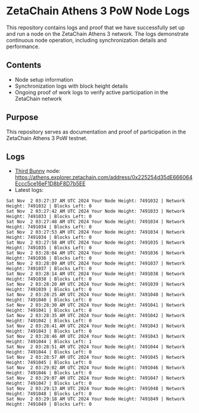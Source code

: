 # ZetaChain Athens 3 PoW Node Logs
This repository contains logs and proof that we have successfully set up and run a node on the ZetaChain Athens 3 network. The logs demonstrate continuous node operation, including synchronization details and performance.

## Contents
- Node setup information
- Synchronization logs with block height details
- Ongoing proof of work logs to verify active participation in the ZetaChain network

## Purpose
This repository serves as documentation and proof of participation in the ZetaChain Athens 3 PoW testnet.

## Logs

- [Third Bunny](https://thirdbunny.xyz/) node: https://athens.explorer.zetachain.com/address/0x225254d35dE666064Eccc5ce16eF1D8bF8D7b5EE
- Latest logs:
```
Sat Nov  2 03:27:37 AM UTC 2024 Your Node Height: 7491032 | Network Height: 7491032 | Blocks Left: 0
Sat Nov  2 03:27:42 AM UTC 2024 Your Node Height: 7491033 | Network Height: 7491033 | Blocks Left: 0
Sat Nov  2 03:27:48 AM UTC 2024 Your Node Height: 7491034 | Network Height: 7491034 | Blocks Left: 0
Sat Nov  2 03:27:53 AM UTC 2024 Your Node Height: 7491034 | Network Height: 7491034 | Blocks Left: 0
Sat Nov  2 03:27:58 AM UTC 2024 Your Node Height: 7491035 | Network Height: 7491035 | Blocks Left: 0
Sat Nov  2 03:28:04 AM UTC 2024 Your Node Height: 7491036 | Network Height: 7491036 | Blocks Left: 0
Sat Nov  2 03:28:09 AM UTC 2024 Your Node Height: 7491037 | Network Height: 7491037 | Blocks Left: 0
Sat Nov  2 03:28:14 AM UTC 2024 Your Node Height: 7491038 | Network Height: 7491038 | Blocks Left: 0
Sat Nov  2 03:28:20 AM UTC 2024 Your Node Height: 7491039 | Network Height: 7491039 | Blocks Left: 0
Sat Nov  2 03:28:25 AM UTC 2024 Your Node Height: 7491040 | Network Height: 7491040 | Blocks Left: 0
Sat Nov  2 03:28:30 AM UTC 2024 Your Node Height: 7491041 | Network Height: 7491041 | Blocks Left: 0
Sat Nov  2 03:28:35 AM UTC 2024 Your Node Height: 7491042 | Network Height: 7491042 | Blocks Left: 0
Sat Nov  2 03:28:41 AM UTC 2024 Your Node Height: 7491043 | Network Height: 7491043 | Blocks Left: 0
Sat Nov  2 03:28:46 AM UTC 2024 Your Node Height: 7491043 | Network Height: 7491044 | Blocks Left: 1
Sat Nov  2 03:28:51 AM UTC 2024 Your Node Height: 7491044 | Network Height: 7491044 | Blocks Left: 0
Sat Nov  2 03:28:57 AM UTC 2024 Your Node Height: 7491045 | Network Height: 7491045 | Blocks Left: 0
Sat Nov  2 03:29:02 AM UTC 2024 Your Node Height: 7491046 | Network Height: 7491046 | Blocks Left: 0
Sat Nov  2 03:29:07 AM UTC 2024 Your Node Height: 7491047 | Network Height: 7491047 | Blocks Left: 0
Sat Nov  2 03:29:13 AM UTC 2024 Your Node Height: 7491048 | Network Height: 7491048 | Blocks Left: 0
Sat Nov  2 03:29:18 AM UTC 2024 Your Node Height: 7491049 | Network Height: 7491049 | Blocks Left: 0
```
